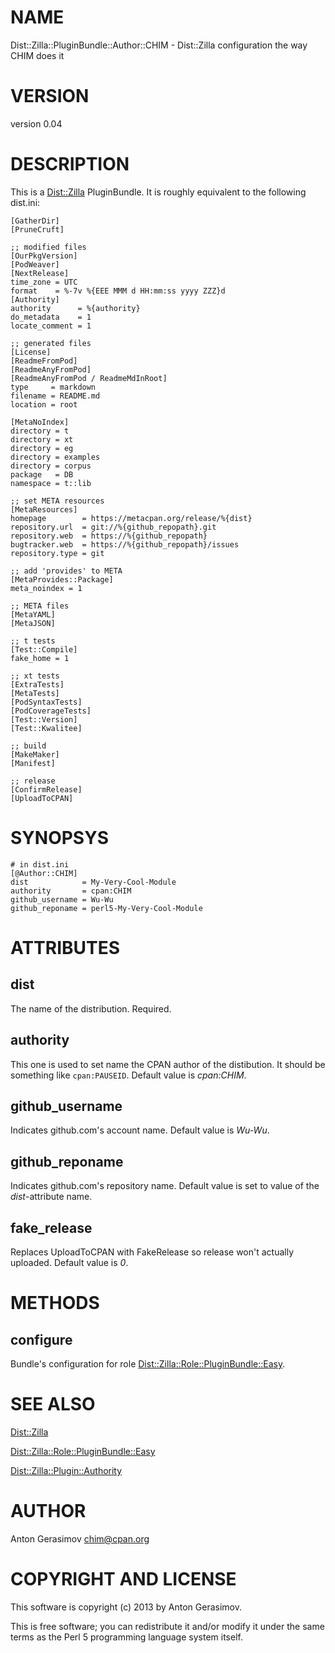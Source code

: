 # NAME

Dist::Zilla::PluginBundle::Author::CHIM - Dist::Zilla configuration the way CHIM does it

# VERSION

version 0.04

# DESCRIPTION

This is a [Dist::Zilla](http://search.cpan.org/perldoc?Dist::Zilla) PluginBundle. It is roughly equivalent to the
following dist.ini:

    [GatherDir]
    [PruneCruft]

    ;; modified files
    [OurPkgVersion]
    [PodWeaver]
    [NextRelease]
    time_zone = UTC
    format    = %-7v %{EEE MMM d HH:mm:ss yyyy ZZZ}d
    [Authority]
    authority      = %{authority}
    do_metadata    = 1
    locate_comment = 1

    ;; generated files
    [License]
    [ReadmeFromPod]
    [ReadmeAnyFromPod]
    [ReadmeAnyFromPod / ReadmeMdInRoot]
    type     = markdown
    filename = README.md
    location = root

    [MetaNoIndex]
    directory = t
    directory = xt
    directory = eg
    directory = examples
    directory = corpus
    package   = DB
    namespace = t::lib

    ;; set META resources
    [MetaResources]
    homepage        = https://metacpan.org/release/%{dist}
    repository.url  = git://%{github_repopath}.git
    repository.web  = https://%{github_repopath}
    bugtracker.web  = https://%{github_repopath}/issues
    repository.type = git

    ;; add 'provides' to META
    [MetaProvides::Package]
    meta_noindex = 1

    ;; META files
    [MetaYAML]
    [MetaJSON]

    ;; t tests
    [Test::Compile]
    fake_home = 1

    ;; xt tests
    [ExtraTests]
    [MetaTests]
    [PodSyntaxTests]
    [PodCoverageTests]
    [Test::Version]
    [Test::Kwalitee]

    ;; build
    [MakeMaker]
    [Manifest]

    ;; release
    [ConfirmRelease]
    [UploadToCPAN]

# SYNOPSYS

    # in dist.ini
    [@Author::CHIM]
    dist            = My-Very-Cool-Module
    authority       = cpan:CHIM
    github_username = Wu-Wu
    github_reponame = perl5-My-Very-Cool-Module

# ATTRIBUTES

## dist

The name of the distribution. Required.

## authority

This one is used to set name the CPAN author of the distibution. It should be something like `cpan:PAUSEID`.
Default value is _cpan:CHIM_.

## github\_username

Indicates github.com's account name. Default value is _Wu-Wu_.

## github\_reponame

Indicates github.com's repository name. Default value is set to value of the _dist_\-attribute name.

## fake\_release

Replaces UploadToCPAN with FakeRelease so release won't actually uploaded. Default value is _0_.

# METHODS

## configure

Bundle's configuration for role [Dist::Zilla::Role::PluginBundle::Easy](http://search.cpan.org/perldoc?Dist::Zilla::Role::PluginBundle::Easy).

# SEE ALSO

[Dist::Zilla](http://search.cpan.org/perldoc?Dist::Zilla)

[Dist::Zilla::Role::PluginBundle::Easy](http://search.cpan.org/perldoc?Dist::Zilla::Role::PluginBundle::Easy)

[Dist::Zilla::Plugin::Authority](http://search.cpan.org/perldoc?Dist::Zilla::Plugin::Authority)

# AUTHOR

Anton Gerasimov <chim@cpan.org>

# COPYRIGHT AND LICENSE

This software is copyright (c) 2013 by Anton Gerasimov.

This is free software; you can redistribute it and/or modify it under
the same terms as the Perl 5 programming language system itself.
